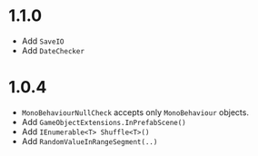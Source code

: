 # 1.1.0
- Add `SaveIO`
- Add `DateChecker`

# 1.0.4
- `MonoBehaviourNullCheck` accepts only `MonoBehaviour` objects.
- Add `GameObjectExtensions.InPrefabScene()`
- Add `IEnumerable<T> Shuffle<T>()`
- Add `RandomValueInRangeSegment(..)`
